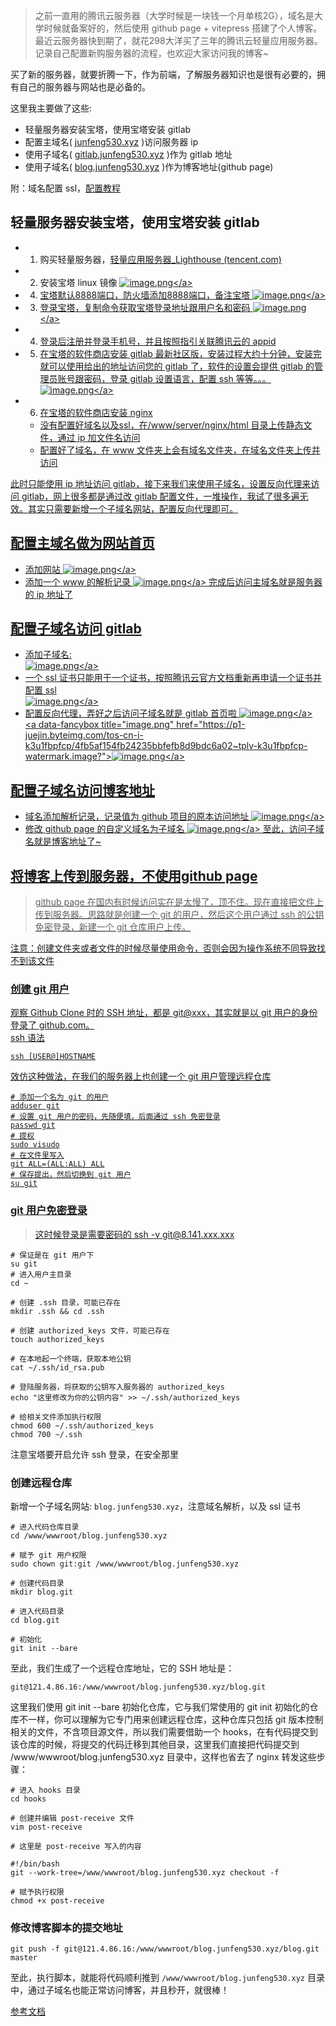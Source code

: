 >之前一直用的腾讯云服务器（大学时候是一块钱一个月单核2G），域名是大学时候就备案好的，然后使用 github page + vitepress 搭建了个人博客。最近云服务器快到期了，就花298大洋买了三年的腾讯云轻量应用服务器。记录自己配置新购服务器的流程，也欢迎大家访问我的博客~

买了新的服务器，就要折腾一下，作为前端，了解服务器知识也是很有必要的，拥有自己的服务器与网站也是必备的。

这里我主要做了这些:
- 轻量服务器安装宝塔，使用宝塔安装 gitlab
- 配置主域名( [junfeng530.xyz](junfeng530.xyz) )访问服务器 ip
- 使用子域名( [gitlab.junfeng530.xyz](gitlab.junfeng530.xyz) )作为 gitlab 地址
- 使用子域名( [blog.junfeng530.xyz](blog.junfeng530.xyz) )作为博客地址(github page)

附：域名配置 ssl，[配置教程](https://cloud.tencent.com/document/product/400/50874)

##  轻量服务器安装宝塔，使用宝塔安装 gitlab
- 1. 购买轻量服务器，[轻量应用服务器_Lighthouse (tencent.com)](https://cloud.tencent.com/product/lighthouse)
- 2. 安装宝塔 linux 镜像
<a data-fancybox title="image.png" href="https://p1-juejin.byteimg.com/tos-cn-i-k3u1fbpfcp/d1be77fa92c24016ac9c55c9a586a32d~tplv-k3u1fbpfcp-watermark.image?">![image.png](https://p1-juejin.byteimg.com/tos-cn-i-k3u1fbpfcp/d1be77fa92c24016ac9c55c9a586a32d~tplv-k3u1fbpfcp-watermark.image?)</a>
- 4. 宝塔默认8888端口，防火墙添加8888端口，备注宝塔
<a data-fancybox title="image.png" href="https://p1-juejin.byteimg.com/tos-cn-i-k3u1fbpfcp/e7fa81d32b6749878ced40db65ce67b4~tplv-k3u1fbpfcp-watermark.image?">![image.png](https://p1-juejin.byteimg.com/tos-cn-i-k3u1fbpfcp/e7fa81d32b6749878ced40db65ce67b4~tplv-k3u1fbpfcp-watermark.image?)</a>
- 3. 登录宝塔，复制命令获取宝塔登录地址跟用户名和密码
<a data-fancybox title="image.png" href="https://p6-juejin.byteimg.com/tos-cn-i-k3u1fbpfcp/a2aa99022f2b4cf78470484743f1e8f6~tplv-k3u1fbpfcp-watermark.image?">![image.png](https://p6-juejin.byteimg.com/tos-cn-i-k3u1fbpfcp/a2aa99022f2b4cf78470484743f1e8f6~tplv-k3u1fbpfcp-watermark.image?)</a>
- 4. 登录后注册并登录手机号，并且按照指引关联腾讯云的 appid
- 5. 在宝塔的软件商店安装 gitlab 最新社区版，安装过程大约十分钟，安装完就可以使用给出的地址访问您的 gitlab 了，软件的设置会提供 gitlab 的管理员账号跟密码，登录 gitlab 设置语言，配置 ssh 等等。。。
<a data-fancybox title="image.png" href="https://p6-juejin.byteimg.com/tos-cn-i-k3u1fbpfcp/2b1f6d1f0ef34846a3ab8a0bdfbddd51~tplv-k3u1fbpfcp-watermark.image?">![image.png](https://p6-juejin.byteimg.com/tos-cn-i-k3u1fbpfcp/2b1f6d1f0ef34846a3ab8a0bdfbddd51~tplv-k3u1fbpfcp-watermark.image?)</a>
- 6. 在宝塔的软件商店安装 nginx
    - 没有配置好域名以及ssl，在/www/server/nginx/html 目录上传静态文件，通过 ip 加文件名访问
    - 配置好了域名，在 www 文件夹上会有域名文件夹，在域名文件夹上传并访问

此时只能使用 ip 地址访问 gitlab，接下来我们来使用子域名，设置反向代理来访问 gitlab，网上很多都是通过改 gitlab 配置文件，一堆操作，我试了很多遍无效。其实只需要新增一个子域名网站，配置反向代理即可。

## 配置主域名做为网站首页
- 添加网站
<a data-fancybox title="image.png" href="https://p9-juejin.byteimg.com/tos-cn-i-k3u1fbpfcp/43fc803ec42a4750a956487d20e8898b~tplv-k3u1fbpfcp-watermark.image?">![image.png](https://p9-juejin.byteimg.com/tos-cn-i-k3u1fbpfcp/43fc803ec42a4750a956487d20e8898b~tplv-k3u1fbpfcp-watermark.image?)</a>
- 添加一个 www 的解析记录
<a data-fancybox title="image.png" href="https://p3-juejin.byteimg.com/tos-cn-i-k3u1fbpfcp/7bfc020a3963415cb9202c684133cf6f~tplv-k3u1fbpfcp-watermark.image?">![image.png](https://p3-juejin.byteimg.com/tos-cn-i-k3u1fbpfcp/7bfc020a3963415cb9202c684133cf6f~tplv-k3u1fbpfcp-watermark.image?)</a>
完成后访问主域名就是服务器的 ip 地址了

## 配置子域名访问 gitlab
- 添加子域名: <br>
<a data-fancybox title="image.png" href="https://p1-juejin.byteimg.com/tos-cn-i-k3u1fbpfcp/5b6c99bb00624948a50d953705923cc0~tplv-k3u1fbpfcp-watermark.image?">![image.png](https://p1-juejin.byteimg.com/tos-cn-i-k3u1fbpfcp/5b6c99bb00624948a50d953705923cc0~tplv-k3u1fbpfcp-watermark.image?)</a>
- 一个 ssl 证书只能用于一个证书，按照腾讯云官方文档重新再申请一个证书并配置 ssl<br>
<a data-fancybox title="image.png" href="https://p1-juejin.byteimg.com/tos-cn-i-k3u1fbpfcp/9d1c958582f94ed4a5f8d42ddb508342~tplv-k3u1fbpfcp-watermark.image?">![image.png](https://p1-juejin.byteimg.com/tos-cn-i-k3u1fbpfcp/9d1c958582f94ed4a5f8d42ddb508342~tplv-k3u1fbpfcp-watermark.image?)</a>
- 配置反向代理，弄好之后访问子域名就是 gitlab 首页啦
<a data-fancybox title="image.png" href="https://p9-juejin.byteimg.com/tos-cn-i-k3u1fbpfcp/1e528ac6fd764dd584f02a4a56cf8d2f~tplv-k3u1fbpfcp-watermark.image?">![image.png](https://p9-juejin.byteimg.com/tos-cn-i-k3u1fbpfcp/1e528ac6fd764dd584f02a4a56cf8d2f~tplv-k3u1fbpfcp-watermark.image?)</a>
<a data-fancybox title="image.png" href="https://p1-juejin.byteimg.com/tos-cn-i-k3u1fbpfcp/4fb5af154fb24235bbfefb8d9bdc6a02~tplv-k3u1fbpfcp-watermark.image?">![image.png](https://p1-juejin.byteimg.com/tos-cn-i-k3u1fbpfcp/4fb5af154fb24235bbfefb8d9bdc6a02~tplv-k3u1fbpfcp-watermark.image?)</a>

## 配置子域名访问博客地址
- 域名添加解析记录，记录值为 github 项目的原本访问地址
<a data-fancybox title="image.png" href="https://p6-juejin.byteimg.com/tos-cn-i-k3u1fbpfcp/2965349a2c7c49f7a7de332a5f7f13cb~tplv-k3u1fbpfcp-watermark.image?">![image.png](https://p6-juejin.byteimg.com/tos-cn-i-k3u1fbpfcp/2965349a2c7c49f7a7de332a5f7f13cb~tplv-k3u1fbpfcp-watermark.image?)</a>
- 修改 github page 的自定义域名为子域名
<a data-fancybox title="image.png" href="https://p1-juejin.byteimg.com/tos-cn-i-k3u1fbpfcp/16a68c3ef0b64a02ae1e9b5d586a8984~tplv-k3u1fbpfcp-watermark.image?">![image.png](https://p1-juejin.byteimg.com/tos-cn-i-k3u1fbpfcp/16a68c3ef0b64a02ae1e9b5d586a8984~tplv-k3u1fbpfcp-watermark.image?)</a>
至此，访问子域名就是博客地址了~

## 将博客上传到服务器，不使用github page
>github page 在国内有时候访问实在是太慢了，顶不住。现在直接把文件上传到服务器。思路就是创建一个 git 的用户，然后这个用户通过 ssh 的公钥免密登录，新建一个 git 仓库用户上传。

注意：创建文件夹或者文件的时候尽量使用命令，否则会因为操作系统不同导致找不到该文件
### 创建 git 用户
观察 Github Clone 时的 SSH 地址，都是 git@xxx，其实就是以 git 用户的身份登录了 github.com。<br>
ssh 语法
```
ssh [USER@]HOSTNAME
```
效仿这种做法，在我们的服务器上也创建一个 git 用户管理远程仓库
```
# 添加一个名为 git 的用户
adduser git
# 设置 git 用户的密码，先随便填，后面通过 ssh 免密登录
passwd git
# 提权
sudo visudo
# 在文件里写入
git ALL=(ALL:ALL) ALL
# 保存提出，然后切换到 git 用户
su git
```
### git 用户免密登录
>这时候登录是需要密码的 ssh -v git@8.141.xxx.xxx
```
# 保证是在 git 用户下
su git
# 进入用户主目录
cd ~

# 创建 .ssh 目录，可能已存在
mkdir .ssh && cd .ssh

# 创建 authorized_keys 文件，可能已存在
touch authorized_keys

# 在本地起一个终端，获取本地公钥
cat ~/.ssh/id_rsa.pub

# 登陆服务器，将获取的公钥写入服务器的 authorized_keys
echo "这里修改为你的公钥内容" >> ~/.ssh/authorized_keys

# 给相关文件添加执行权限
chmod 600 ~/.ssh/authorized_keys
chmod 700 ~/.ssh
```
注意宝塔要开启允许 ssh 登录，在安全那里

### 创建远程仓库
新增一个子域名网站: `blog.junfeng530.xyz`，注意域名解析，以及 ssl 证书
```
# 进入代码仓库目录
cd /www/wwwroot/blog.junfeng530.xyz

# 赋予 git 用户权限
sudo chown git:git /www/wwwroot/blog.junfeng530.xyz

# 创建代码目录
mkdir blog.git

# 进入代码目录
cd blog.git

# 初始化
git init --bare 
```
至此，我们生成了一个远程仓库地址，它的 SSH 地址是：
```
git@121.4.86.16:/www/wwwroot/blog.junfeng530.xyz/blog.git
```
这里我们使用 git init --bare 初始化仓库，它与我们常使用的 git init 初始化的仓库不一样，你可以理解为它专门用来创建远程仓库，这种仓库只包括 git 版本控制相关的文件，不含项目源文件，所以我们需要借助一个 hooks，在有代码提交到该仓库的时候，将提交的代码迁移到其他目录，这里我们直接把代码提交到 /www/wwwroot/blog.junfeng530.xyz 目录中，这样也省去了 nginx 转发这些步骤：
```
# 进入 hooks 目录
cd hooks

# 创建并编辑 post-receive 文件
vim post-receive

# 这里是 post-receive 写入的内容

#!/bin/bash
git --work-tree=/www/wwwroot/blog.junfeng530.xyz checkout -f

# 赋予执行权限
chmod +x post-receive
```
### 修改博客脚本的提交地址
```
git push -f git@121.4.86.16:/www/wwwroot/blog.junfeng530.xyz/blog.git master
```
至此，执行脚本，就能将代码顺利推到 `/www/wwwroot/blog.junfeng530.xyz` 目录中，通过子域名也能正常访问博客，并且秒开，就很棒！

[参考文档](https://github.com/mqyqingfeng/Blog/issues/243)



